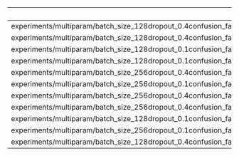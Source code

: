 |                                                                      |   accuracy |    loss |   epoch |
|:---------------------------------------------------------------------|-----------:|--------:|--------:|
| experiments/multiparam/batch_size_128dropout_0.4confusion_factor_0.4 |   0.534375 | 2.08092 |      28 |
| experiments/multiparam/batch_size_128dropout_0.4confusion_factor_0.5 |   0.529492 | 2.32996 |      80 |
| experiments/multiparam/batch_size_128dropout_0.1confusion_factor_0.5 |   0.528027 | 2.13106 |      36 |
| experiments/multiparam/batch_size_128dropout_0.1confusion_factor_0   |   0.48457  | 2.1614  |      26 |
| experiments/multiparam/batch_size_256dropout_0.4confusion_factor_0.4 |   0.485727 | 2.37392 |      52 |
| experiments/multiparam/batch_size_256dropout_0.1confusion_factor_0.4 |   0.492826 | 2.46334 |      94 |
| experiments/multiparam/batch_size_256dropout_0.4confusion_factor_0   |   0.490685 | 2.12778 |      33 |
| experiments/multiparam/batch_size_256dropout_0.4confusion_factor_0.5 |   0.502103 | 2.33926 |      41 |
| experiments/multiparam/batch_size_128dropout_0.1confusion_factor_0.4 |   0.501367 | 2.23184 |      33 |
| experiments/multiparam/batch_size_256dropout_0.1confusion_factor_0   |   0.487906 | 2.09741 |      39 |
| experiments/multiparam/batch_size_128dropout_0.4confusion_factor_0   |   0.54541  | 1.93395 |      64 |